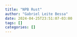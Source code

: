 ```yaml
---
title: "NPB Rust"
author: "Gabriel Leite Bessa"
date: 2024-04-25T23:51:07-03:00
tags: []
categories: []
---
```


